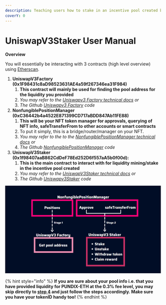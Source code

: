 ```yaml
---
description: Teaching users how to stake in an incentive pool created by Pundi X
coverY: 0
---
```


# UniswapV3Staker User Manual

**Overview**

You will essentially be interacting with 3 contracts (high level overview) using [Etherscan](https://etherscan.io).

1. **UniswapV3Factory (0x1F98431c8aD98523631AE4a59f267346ea31F984)**
   1. **This contract will mainly be used for finding the pool address for the liquidity you provided**
   2. _You may refer to the _[_Uniswapv3 Factory technical docs_](https://docs.uniswap.org/protocol/reference/core/UniswapV3Factory)_ or_
   3. _The Github _[_Uniswapv3 Factory_](https://github.com/Uniswap/v3-core/blob/v1.0.0/contracts/UniswapV3Factory.sol)_ code_
2. **NonfungiblePositionManager (0xC36442b4a4522E871399CD717aBDD847Ab11FE88)**
   1. **This will be your NFT token manager for approvals, querying of NFT info, safeTransferFrom to other accounts or smart contracts**
   2. To put it simply, this is a bridge/router/manager on your NFT.
   3. _You may refer to the to the _[_NonfungiblePositionManager technical docs_](https://docs.uniswap.org/protocol/reference/periphery/interfaces/INonfungiblePositionManager)_ or_
   4. _The Github _[_NonfungiblePositionManager_](https://github.com/Uniswap/v3-periphery/blob/main/contracts/NonfungiblePositionManager.sol)_ code_
3. **UniswapV3Staker (0x1f98407aaB862CdDeF78Ed252D6f557aA5b0f00d):**
   1. **This is the main contract to interact with for liquidity mining/stake in the incentive pool created**
   2. _You may refer to the _[_UniswapV3Staker technical docs_](https://docs.uniswap.org/protocol/reference/periphery/staker/UniswapV3Staker)_ or_
   3. _The Github _[_Uniswapv3Staker_](https://github.com/Uniswap/v3-staker)_ code_

![High level overview of the flow of interaction with the contracts](<.gitbook/assets/Overview Chart.PNG>)

{% hint style="info" %}
**If you are sure about your pool info i.e. that you have provided liquidity for PUNDIX-ETH at the 0.3% fee level, you may skip directly to **[**step 4**](step-by-step-guide/nonfungiblepositionmanager-2.md)** and just follow the steps accordingly. Make sure you have your tokenID handy too!**
{% endhint %}
